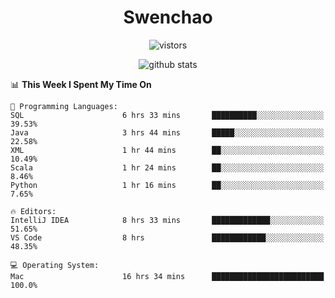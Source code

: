 <h1 align="center">Swenchao</h3>

<p align="center">
  <img src="https://visitor-badge.glitch.me/badge?page_id=Swenchao" alt="vistors" />
</p>

<p align="center">
  <img src="https://github-readme-stats.vercel.app/api?username=Swenchao&count_private=true&show_icons=true&theme=vue-dark&hide_title=true" alt="github stats" />
</p>

<!--START_SECTION:waka-->
📊 **This Week I Spent My Time On** 

```text
💬 Programming Languages: 
SQL                      6 hrs 33 mins       ██████████░░░░░░░░░░░░░░░   39.53% 
Java                     3 hrs 44 mins       █████░░░░░░░░░░░░░░░░░░░░   22.58% 
XML                      1 hr 44 mins        ██░░░░░░░░░░░░░░░░░░░░░░░   10.49% 
Scala                    1 hr 24 mins        ██░░░░░░░░░░░░░░░░░░░░░░░   8.46% 
Python                   1 hr 16 mins        ██░░░░░░░░░░░░░░░░░░░░░░░   7.65%

🔥 Editors: 
IntelliJ IDEA            8 hrs 33 mins       █████████████░░░░░░░░░░░░   51.65% 
VS Code                  8 hrs               ████████████░░░░░░░░░░░░░   48.35%

💻 Operating System: 
Mac                      16 hrs 34 mins      █████████████████████████   100.0%

```


<!--END_SECTION:waka-->

